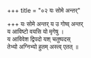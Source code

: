 +++
title = "०२ यः सोमे अन्तर्"

+++
यः सोमे अन्तर् य उ गोष्व् अन्तर्  
य आविष्टो वयसि यो मृगेषु ।  
य आविवेश द्विपदो यश् चतुष्पदस्  
तेभ्यो अग्निभ्यो हुतम् अस्त्व् एतत् ॥